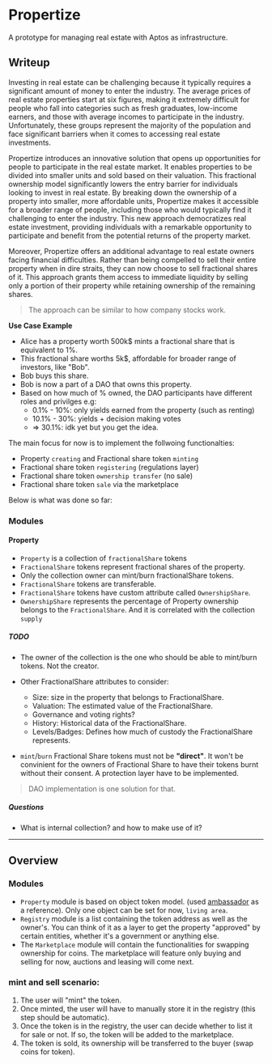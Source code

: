 # Propertize

A prototype for managing real estate with Aptos as infrastructure.

## Writeup
Investing in real estate can be challenging because it typically requires a significant amount of money to enter the industry. The average prices of real estate properties start at six figures, making it extremely difficult for people who fall into categories such as fresh graduates, low-income earners, and those with average incomes to participate in the industry. Unfortunately, these groups represent the majority of the population and face significant barriers when it comes to accessing real estate investments.

Propertize introduces an innovative solution that opens up opportunities for people to participate in the real estate market. It enables properties to be divided into smaller units and sold based on their valuation. This fractional ownership model significantly lowers the entry barrier for individuals looking to invest in real estate. By breaking down the ownership of a property into smaller, more affordable units, Propertize makes it accessible for a broader range of people, including those who would typically find it challenging to enter the industry. This new approach democratizes real estate investment, providing individuals with a remarkable opportunity to participate and benefit from the potential returns of the property market.

Moreover, Propertize offers an additional advantage to real estate owners facing financial difficulties. Rather than being compelled to sell their entire property when in dire straits, they can now choose to sell fractional shares of it. This approach grants them access to immediate liquidity by selling only a portion of their property while retaining ownership of the remaining shares.

> The approach can be similar to how company stocks work.

**Use Case Example**
- Alice has a property worth 500k$ mints a fractional share that is equivalent to 1%. 
- This fractional share worths 5k$, affordable for broader range of investors, like "Bob".
- Bob buys this share.
- Bob is now a part of a DAO that owns this property.
- Based on how much of % owned, the DAO participants have different roles and privilges e.g:
    - 0.1% - 10%: only yields earned from the property (such as renting)
    - 10.1% - 30%: yields + decision making votes
    - => 30.1%: idk yet but you get the idea.

The main focus for now is to implement the follwoing functionalties:
 - Property `creating` and Fractional share token `minting`
 - Fractional share token `registering` (regulations layer)
 - Fractional share token `ownership transfer` (no sale)
 - Fractional share token `sale` via the marketplace

Below is what was done so far:
### Modules
#### Property
- `Property` is a collection of `fractionalShare` tokens 
- `FractionalShare` tokens represent fractional shares of the property.
- Only the collection owner can mint/burn fractionalShare tokens.
- `FractionalShare` tokens are transferable.
- `FractionalShare` tokens have custom attribute called `OwnershipShare`.
- `OwnershipShare` represents the percentage of Property ownership 
belongs to the `FractionalShare`. And it is correlated with the collection `supply`

##### TODO
- The owner of the collection is the one who should be able 
to mint/burn tokens. Not the creator. 

- Other FractionalShare attributes to consider:
    - Size: size in the property that belongs to FractionalShare.
    - Valuation: The estimated value of the FractionalShare.
    - Governance and voting rights?
    - History: Historical data of the FractionalShare.
    - Levels/Badges: Defines how much of custody the FractionalShare represents.
- `mint`/`burn` Fractional Share tokens must not be **"direct"**. 
It won't be convinient for the owners of Fractional Share to have their tokens burnt without their consent. A protection layer have to be implemented.
> DAO implementation is one solution for that.

##### Questions
- What is internal collection? and how to make use of it?

-----------------------------------------------------------------

## Overview
### Modules
- `Property` module is based on object token model. (used [ambassador](https://github.com/aptos-labs/aptos-core/tree/main/aptos-move/move-examples/token_objects/ambassador) as a reference). Only one object can be set for now, `living area`.
- `Registry` module is a list containing the token address as well as the owner's. You can think of it as a layer to get the property "approved" by certain entities, whether it's a government or anything else. 
- The `Marketplace` module will contain the functionalities for swapping ownership for coins. The marketplace will feature only buying and selling for now, auctions and leasing will come next.

### mint and sell scenario: 
1. The user will "mint" the token.
2. Once minted, the user will have to manually store it in the registry (this step should be automatic).
3. Once the token is in the registry, the user can decide whether to list it for sale or not. If so, the token will be added to the marketplace.
4. The token is sold, its ownership will be transferred to the buyer (swap coins for token).
